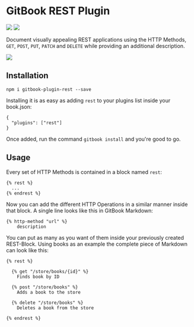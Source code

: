 # GitBook REST Plugin

![](https://img.shields.io/npm/v/gitbook-plugin-rest.svg)
![](https://img.shields.io/npm/dt/gitbook-plugin-rest.svg)

Document visually appealing REST applications using the HTTP Methods, `GET`, `POST`, `PUT`, `PATCH` and `DELETE` while providing an additional description.

![](https://i.imgur.com/O34NfbN.png)

## Installation
```
npm i gitbook-plugin-rest --save
```
Installing it is as easy as adding `rest` to your plugins list inside your book.json:
```
{
  "plugins": ["rest"]
}
```
Once added, run the command `gitbook install` and you're good to go.

## Usage
Every set of HTTP Methods is contained in a block named `rest`:

```
{% rest %}
  ...
{% endrest %}
```

Now you can add the different HTTP Operations in a similar manner inside that block. A single line looks like this in GitBook Markdown:

```
{% http-method "url" %}
    description
```

You can put as many as you want of them inside your previously created REST-Block. Using books as an example the complete piece of Markdown can look like this:

```
{% rest %}

  {% get "/store/books/{id}" %}
    Finds book by ID
    
  {% post "/store/books" %}
    Adds a book to the store
    
  {% delete "/store/books" %}
    Deletes a book from the store
    
{% endrest %}
```
